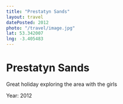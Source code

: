 ```yaml
---
title: "Prestatyn Sands"
layout: travel
datePosted: 2012
photo: "/travel/image.jpg"
lat: 53.342007
lng: -3.405483
---
```

# Prestatyn Sands

Great holiday exploring the area with the girls

Year: 2012
